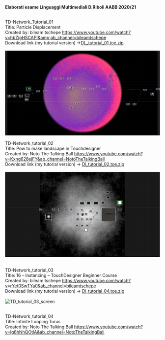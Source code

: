 <strong>Elaborati esame Linguaggi Multimediali D.Riboli AABB 2020/21</strong><br><br>

TD-Network_Tutorial_01 <br>Title: Particle Displacement <br>Created by: bileam tschepe
https://www.youtube.com/watch?v=hbZjgHSCAPI&amp;ab_channel=bileamtschepe</string><br>
Download link (my tutorial version) ->[DL_tutorial_01.toe.zip](https://github.com/daniele-ph/Elaborato.esame.daniele.lisi/files/6077889/DL_tutorial_01.toe.zip)
<br><br>
![cover](TD_tutorial_01_screen.png)<br>


TD-Network_tutorial_02 <br>Title: Pow to make landscape in Touchdesigner <br>Created by: Noto The Talking Ball
https://www.youtube.com/watch?v=Kxng628ejFY&ab_channel=NotoTheTalkingBall<br>
Download link (my tutorial version) -> [Dl_tutorial_02.toe.zip](https://github.com/daniele-ph/Elaborato.esame.daniele.lisi/files/6077874/Dl_tutorial_02.toe.zip)
<br><br>
![cover](TD_tutorial_02_screen.png)<br><br>


TD-Network_tutorial_03<br>
Title: 16 – Instancing – TouchDesigner Beginner Course<br>
Created by: bileam tschepe https://www.youtube.com/watch?v=rYet0SwTYa0&ab_channel=bileamtschepe<br>
Download link (my tutorial version) -> [Dl_tutorial_04.toe.zip](https://github.com/daniele-ph/AABB.Urbino.daniele.lisi/files/6155926/Dl_tutorial_03.toe.zip)
<br><br>
![TD_tutorial_03_screen](https://user-images.githubusercontent.com/77739462/111460248-08b75a00-871c-11eb-937e-407df88f23ff.png)<br><br>

TD-Network_tutorial_04<br>
Title: Infinite Looping Torus<br>
Created by: Noto The Talking Ball https://www.youtube.com/watch?v=lg6hNhQOtIA&ab_channel=NotoTheTalkingBall<br>
<br><br>








